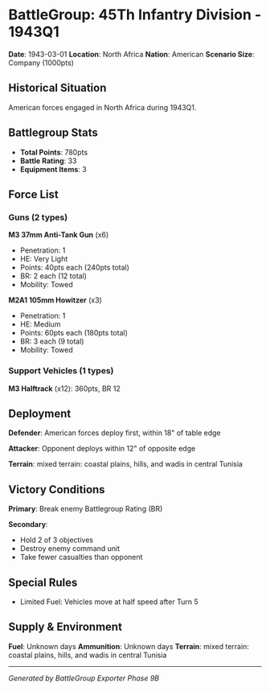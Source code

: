 # BattleGroup: 45Th Infantry Division - 1943Q1

**Date**: 1943-03-01
**Location**: North Africa
**Nation**: American
**Scenario Size**: Company (1000pts)

## Historical Situation

American forces engaged in North Africa during 1943Q1.

## Battlegroup Stats

- **Total Points**: 780pts
- **Battle Rating**: 33
- **Equipment Items**: 3

## Force List

### Guns (2 types)

**M3 37mm Anti-Tank Gun** (x6)
- Penetration: 1
- HE: Very Light
- Points: 40pts each (240pts total)
- BR: 2 each (12 total)
- Mobility: Towed

**M2A1 105mm Howitzer** (x3)
- Penetration: 1
- HE: Medium
- Points: 60pts each (180pts total)
- BR: 3 each (9 total)
- Mobility: Towed

### Support Vehicles (1 types)

**M3 Halftrack** (x12): 360pts, BR 12

## Deployment

**Defender**: American forces deploy first, within 18" of table edge

**Attacker**: Opponent deploys within 12" of opposite edge

**Terrain**: mixed terrain: coastal plains, hills, and wadis in central Tunisia

## Victory Conditions

**Primary**: Break enemy Battlegroup Rating (BR)

**Secondary**:
- Hold 2 of 3 objectives
- Destroy enemy command unit
- Take fewer casualties than opponent

## Special Rules

- Limited Fuel: Vehicles move at half speed after Turn 5

## Supply & Environment

**Fuel**: Unknown days
**Ammunition**: Unknown days
**Terrain**: mixed terrain: coastal plains, hills, and wadis in central Tunisia

---

*Generated by BattleGroup Exporter Phase 9B*
